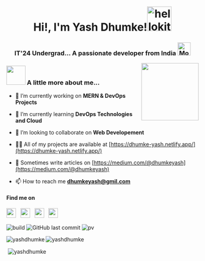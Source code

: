
<h1 align="center"> Hi!, I'm Yash Dhumke!<a href="https://emoji.gg/emoji/2696-hellokitty-sparkle"><img src="https://media.tenor.com/fYpViWgF-qgAAAAi/teagif-cute.gif" width="64px" height="64px" alt="hellokitty_sparkle"></a></h1>
<h3 align="center">IT'24 Undergrad... A passionate developer from India <img height="30" <a href="https://emoji.gg/emoji/7745-moon"><img src="https://cdn3.emoji.gg/emojis/7745-moon.gif" width="34px" height="34px" alt="Moon"></h3>
 
<a href="https://github.com/UjwalKandi"><img align='right' src='https://github.com/UjwalKandi/UjwalKandi/blob/changes-to-readme/svg/87202985-820dcb80-c2b6-11ea-9f56-7ec461c497c3.gif' width='150"'></a></h2>

### <img src="https://media.giphy.com/media/VgCDAzcKvsR6OM0uWg/giphy.gif" width="50"> A little more about me... 

- 🔭 I’m currently working on **MERN & DevOps Projects**

- 🌱 I’m currently learning **DevOps Technologies and Cloud**

- 👯 I’m looking to collaborate on **Web Developement**

- 👨‍💻 All of my projects are available at [https://dhumke-yash.netlify.app/](https://dhumke-yash.netlify.app/)

- 📝 Sometimes write articles on [https://medium.com/@dhumkeyash](https://medium.com/@dhumkeyash)

- 📫 How to reach me **dhumkeyash@gmil.com**



#### Find me on  
<!--
<p align='left'>
 <a href="https://www.linkedin.com/in/yash-dhumke" target="_blank"><img height="25" src="https://raw.githubusercontent.com/UjwalKandi/UjwalKandi/changes-to-readme/svg/linkedin-icon-2.svg"></a>&nbsp;&nbsp;
 <a href="https://twitter.com/yash_dhumke" target="_blank"><img height="25" src="https://raw.githubusercontent.com/UjwalKandi/UjwalKandi/changes-to-readme/svg/twitter-3.svg"></a>&nbsp;&nbsp;
 <a href="https://instagram.com/yash_dhumke" target="_blank"><img height="25" src="https://raw.githubusercontent.com/UjwalKandi/UjwalKandi/changes-to-readme/svg/instagram-2-1.svg"></a>&nbsp;&nbsp;
 <a href="https://github.com/YashDhumke" target="_blank"><img height="25" src="https://raw.githubusercontent.com/UjwalKandi/UjwalKandi/changes-to-readme/svg/github-1.svg"></a>&nbsp;&nbsp;
 
 </p>
 -->

 <p>
 <a href="https://www.linkedin.com/in/yash-dhumke" target="_blank"><img height="25" src="https://raw.githubusercontent.com/UjwalKandi/UjwalKandi/changes-to-readme/svg/linkedin%20rect.svg"></a>&nbsp;&nbsp;
 <a href="https://twitter.com/yash_dhumke" target="_blank"><img height="25" src="https://raw.githubusercontent.com/UjwalKandi/UjwalKandi/changes-to-readme/svg/twitter%20rect.svg"></a>&nbsp;&nbsp;
 <a href="https://instagram.com/yash_dhumke" target="_blank"><img height="25" src="https://raw.githubusercontent.com/UjwalKandi/UjwalKandi/changes-to-readme/svg/insta%20rect.svg"></a>&nbsp;&nbsp;
 <a href="https://github.com/YashDhumkei" target="_blank"><img height="25" src="https://raw.githubusercontent.com/UjwalKandi/UjwalKandi/changes-to-readme/svg/github%20rect.svg"></a>&nbsp;&nbsp;
 
 </p>

![build](https://github.com/UjwalKandi/UjwalKandi/blob/changes-to-readme/svg/badge.svg)
![GitHub last commit](https://github.com/UjwalKandi/UjwalKandi/blob/master/svg/last%20commit.svg)
![pv](https://pageview.vercel.app/?github_user=UjwalKandi) 

<p><img align="left" src="https://github-readme-stats.vercel.app/api/top-langs?username=yashdhumke&show_icons=true&locale=en&layout=compact" alt="yashdhumke" /></p>
<p><img align="center" src="https://github-readme-streak-stats.herokuapp.com/?user=yashdhumke&" alt="yashdhumke" /></p>
<p>&nbsp;<img align="center" src="https://github-readme-stats.vercel.app/api?username=yashdhumke&show_icons=true&locale=en" alt="yashdhumke" /></p>




